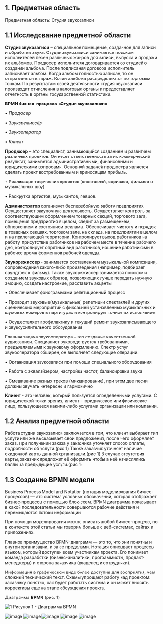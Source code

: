 ## 1. **Предметная область** 
Предметная область: Студия звукозаписи
## 1.1 **Исследование предметной области**
**Студия звукозаписи** – специальное помещение, созданное для записи и обработки звука. 
Студия звукозаписи занимается поиском исполнителей песен различных жанров для записи, выпуска и продажи их альбомов.
Продюсер исполнителя договаривается со студией о создании альбома. После подписания договора исполнитель записывает альбом. Когда альбом полностью записан, то он отправляется в тираж. Копии альбома распределяются по торговым точкам. По результатам своей деятельности студия звукозаписи производит отчисления в налоговые органы и предоставляет отчетность в органы государственной статистики. 

**BPMN бизнес-процесса «Студия звукозаписи»** 

• *Продюсер*

•	*Звукорежиссёр*

•	*Звукооператор*

• *Клиент*

 **Продюсер** – это специалист, занимающийся созданием и развитием различных проектов. Он несет ответственность за их коммерческий результат, занимается административными, финансовыми и юридическими вопросами. Основной задачей продюсера является сделать проект востребованным и приносящим прибыль.
 
 • Реализация творческих проектов (спектаклей, сериалов, фильмов и музыкальных шоу)
 
 • Раскрутка артистов, музыкантов, певцов.

 **Администратор** организует бесперебойную работу предприятия. Осуществляет закупочную деятельность. Осуществляет контроль за соответствующим оформлением товарных секций, торгового зала, помещения предприятия в целом, следит за размещением, обновлением и состоянием рекламы. Обеспечивает чистоту и порядок в товарных секциях, торговом зале, на складе, на предприятии в целом и на прилегающей территории. Контролирует выход работников на работу, присутствие работников на рабочем месте в течение рабочего дня, контролирует опрятный вид работников, ношение работниками в рабочее время форменной рабочей одежды.

 **Звукорежиссер** - занимается составлением музыкальной композиции, сопровождения какого-либо произведения (например, подбирает саундтрек к фильму). Также звукорежиссер занимается поиском и созданием звуковых образов, позволяющих лучше передать нужную эмоцию, создать настроение, расставить акценты
 
 • Обеспечивает фонограммами репетиционный процесс
 
 • Проводит звуковые(музыкальные) репетиции спектаклей и других сценических мероприятий с фиксацией установленных музыкальных и шумовых номеров в партитурах и контролирует точное их исполнение
 
 • Осуществляет профилактику и текущий ремонт звукозаписывающего и звукоусилительного оборудования
 
 Главная задача звукооператора – это создание качественной аудиозаписи. Специалист руководствуется требованиями, предъявляемыми к звуковому оформлению. Спектр услуг звукооператора обширен, он выполняет следующие операции:
 
 • Организация звукозаписи при помощи специального оборудования
 
 • Работа с эквалайзером, настройка частот, балансировки звука
 
 • Смешивание разных треков (микширование), при этом две песни должны звучать интересно и гармонично
 
 **Клиент** -  это человек, который пользуется определенными услугами. С юридической точки зрения, клиент – юридическое или физическое лицо, пользующееся какими-либо услугами организации или компании.
 
 ## 1.2 **Анализ предметной области**
 Работа студии звукозаписи заключается в том, что клиент выбирает тип услуги или же высказывает свои предложения, после чего оформляет заказ. При получении заказа у заказчика уточняет способ оплаты, подробности об услуги.(рис 1) Также заказчик уточняет наличие скидочной карты данной организации.(рис 1) В случае отсутствия карты, заказчик предложит её оформить чтобы а неё начислялись баллы за предыдущие услуги.(рис 1) 
 
 ## 1.3 **Создание BPMN модели**
 Business Process Model and Notation (нотация моделирования бизнес-процессов) — это система условных обозначений, которая отображает бизнес-процессы с помощью блок-схем. BPMN диаграмма показывает в какой последовательности совершаются рабочие действия и перемещаются потоки информации.

При помощи моделирования можно описать любой бизнес-процесс, но в контексте этой статьи мы говорим больше о веб-системах, сайтах и приложениях.

Главное преимущество BPMN-диаграмм — это то, что они понятны и внутри организации, и за ее пределами. Нотация описывает процессы языком, который доступен всем участникам проекта. Его понимает команда разработки (бизнес-аналитики, программисты, продакт-менеджеры) и сторона заказчика (владелец и сотрудники).

Информация в графическом виде более доступна для восприятия, чем сложный технический текст. Схемы упрощают работу над проектом: заказчику понятно, как будет работать система и он может вносить коррективы еще на этапе обсуждения проекта.

Диаграмма **BPMN** (рис. 1)

 ![1](https://user-images.githubusercontent.com/104509710/201222004-c92a39ff-32f1-4c3f-97f6-88943f2deeda.png)
Рисунок 1 - Диаграмма BPMN 

 

![image](https://user-images.githubusercontent.com/104509710/201212243-04be0868-16e1-4d6e-ae91-4959515966a4.png)
![image](https://user-images.githubusercontent.com/104509710/198518647-e6813505-98d4-4f36-95fd-73cd621c97f6.png)
![image](https://user-images.githubusercontent.com/104509710/198518686-3199c29a-42c5-4911-a886-47864cc092b7.png)
![image](https://user-images.githubusercontent.com/104509710/201212997-8499d610-e386-4f2b-abd1-3df2519ded22.png)
![image](https://user-images.githubusercontent.com/104509710/201213046-db14e522-5133-405a-b3e7-ebaf3ee560d7.png)


